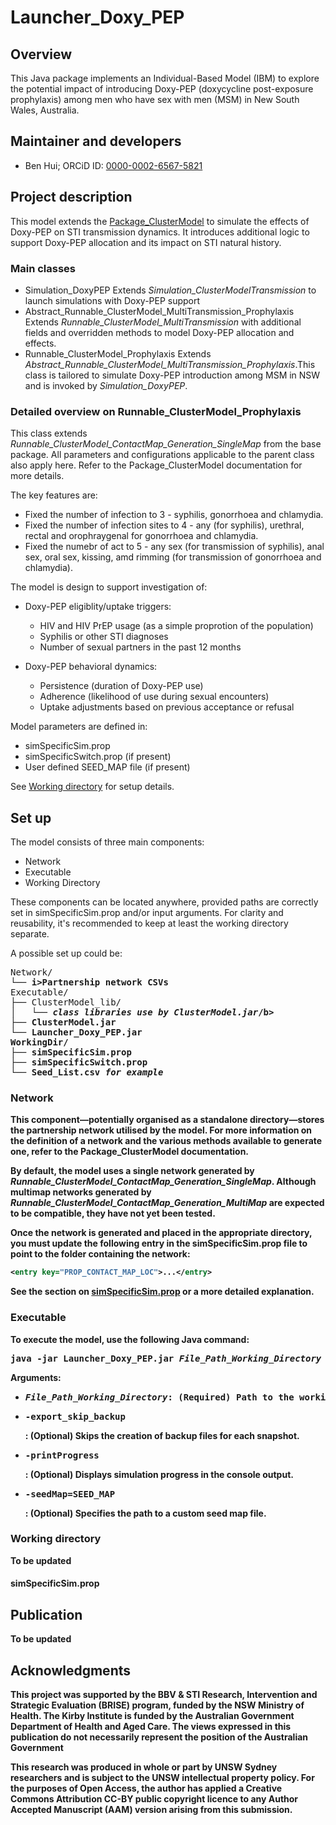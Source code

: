 # Launcher_Doxy_PEP

## Overview
This Java package implements an Individual-Based Model (IBM) to explore the potential impact of introducing Doxy-PEP (doxycycline post-exposure prophylaxis) among men who have sex with men (MSM) in New South Wales, Australia.

## Maintainer and developers
* Ben Hui; ORCiD ID: [0000-0002-6567-5821](https://orcid.org/0000-0002-6567-5821)

## Project description
This model extends the [Package_ClusterModel](https://github.com/The-Kirby-Institute/Package_ClusterModel) to simulate the effects of Doxy-PEP on STI transmission dynamics. It introduces additional logic to support Doxy-PEP allocation and its impact on STI natural history.

### Main classes
* Simulation_DoxyPEP 
  Extends _Simulation_ClusterModelTransmission_ to launch simulations with Doxy-PEP support
* Abstract_Runnable_ClusterModel_MultiTransmission_Prophylaxis 
  Extends _Runnable_ClusterModel_MultiTransmission_ with additional fields and overridden methods to model Doxy-PEP allocation and effects.     
* Runnable_ClusterModel_Prophylaxis
  Extends _Abstract_Runnable_ClusterModel_MultiTransmission_Prophylaxis_.This class is tailored to simulate Doxy-PEP introduction among MSM in NSW and is invoked by _Simulation_DoxyPEP_. 
  
### Detailed overview on Runnable_ClusterModel_Prophylaxis
This class extends _Runnable_ClusterModel_ContactMap_Generation_SingleMap_ from the base package. All parameters and configurations applicable to the parent class also apply here. Refer to the Package_ClusterModel documentation for more details.

The key features are:

* Fixed the number of infection to 3 - syphilis, gonorrhoea and chlamydia.
* Fixed the number of infection sites to 4 - any (for syphilis), urethral, rectal and orophraygenal for gonorrhoea and chlamydia. 
* Fixed the numebr of act to 5 - any sex (for transmission of syphilis), anal sex, oral sex, kissing, amd rimming (for transmission of gonorrhoea and chlamydia).

The model is design to support investigation of:
   
* Doxy-PEP eligiblity/uptake triggers:
  - HIV and HIV PrEP usage (as a simple proprotion of the population)
  - Syphilis or other STI diagnoses
  - Number of sexual partners in the past 12 months

* Doxy-PEP behavioral dynamics:
  - Persistence (duration of Doxy-PEP use)
  - Adherence (likelihood of use during sexual encounters)
  - Uptake adjustments based on previous acceptance or refusal
  
Model parameters are defined in:

* simSpecificSim.prop
* simSpecificSwitch.prop (if present)
* User defined SEED_MAP file (if present)

See [Working directory](#working-directory) for setup details.

## Set up
The model consists of three main components:

* Network
* Executable
* Working Directory

These components can be located anywhere, provided paths are correctly set in simSpecificSim.prop and/or input arguments. For clarity and reusability, it's recommended to keep at least the working directory separate.

A possible set up could be:
<pre>
Network/
└── <b>i>Partnership network CSVs</i></b>
Executable/
├── ClusterModel_lib/
│   └── <b><i>class libraries use by ClusterModel.jar</i>/b>
├── ClusterModel.jar
└── Launcher_Doxy_PEP.jar
WorkingDir/
├── simSpecificSim.prop
├── simSpecificSwitch.prop
└── Seed_List.csv <b><i>for example</i></b>
</pre>
### Network
This component—potentially organised as a standalone directory—stores the partnership network utilised by the model. For more information on the definition of a network and the various methods available to generate one, refer to the Package_ClusterModel documentation.

By default, the model uses a single network generated by _Runnable_ClusterModel_ContactMap_Generation_SingleMap_. Although multimap networks generated by _Runnable_ClusterModel_ContactMap_Generation_MultiMap_ are expected to be compatible, they have not yet been tested.

Once the network is generated and placed in the appropriate directory, you must update the following entry in the simSpecificSim.prop file to point to the folder containing the network:
```xml
<entry key="PROP_CONTACT_MAP_LOC">...</entry>
``` 
See the section on [simSpecificSim.prop](#simspecificsimprop) or a more detailed explanation.
   
### Executable 
To execute the model, use the following Java command:
<pre>
java -jar Launcher_Doxy_PEP.jar <b><i>File_Path_Working_Directory</i></b> [-export_skip_backup] [-printProgress] [-seedMap=<b>SEED_MAP</b>]
</pre>
Arguments:
* <pre><b><i>File_Path_Working_Directory</i></b>: (Required) Path to the working directory where the simulation will run.
* <pre>-export_skip_backup</pre>: (Optional) Skips the creation of backup files for each snapshot.
* <pre>-printProgress</pre>: (Optional) Displays simulation progress in the console output.
* <pre>-seedMap=SEED_MAP</pre>: (Optional) Specifies the path to a custom seed map file.
 
### Working directory
To be updated


#### simSpecificSim.prop

## Publication
To be updated


## Acknowledgments 
This project was supported by the BBV & STI Research, Intervention and Strategic Evaluation (BRISE) program, funded by the NSW Ministry of Health. The Kirby Institute is funded by the Australian Government Department of Health and Aged Care. The views expressed in this publication do not necessarily represent the position of the Australian Government

This research was produced in whole or part by UNSW Sydney researchers and is subject to the UNSW intellectual property policy. For the purposes of Open Access, the author has applied a Creative Commons Attribution CC-BY public copyright licence to any Author Accepted Manuscript (AAM) version arising from this submission.
